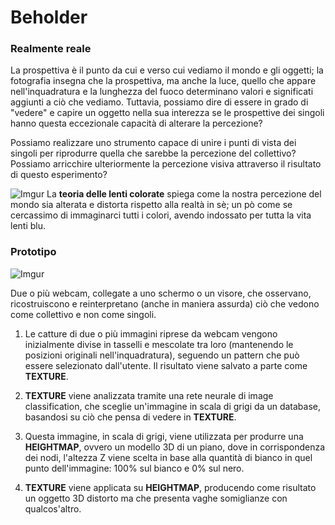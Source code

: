 # Beholder #

### Realmente reale ###

La prospettiva è il punto da cui e verso cui vediamo il mondo e gli oggetti; la fotografia insegna che la prospettiva, ma anche la luce, quello che appare nell'inquadratura e la lunghezza del fuoco determinano valori e significati aggiunti a ciò che vediamo. Tuttavia, possiamo dire di essere in grado di "vedere" e capire un oggetto nella sua interezza se le prospettive dei singoli hanno questa eccezionale capacità di alterare la percezione?

Possiamo realizzare uno strumento capace di unire i punti di vista dei singoli per riprodurre quella che sarebbe la percezione del collettivo? Possiamo arricchire ulteriormente la percezione visiva attraverso il risultato di questo esperimento?

![Imgur](https://i.imgur.com/FVv1M4Z.jpg?1) La **teoria delle lenti colorate** spiega come la nostra percezione del mondo sia alterata e distorta rispetto alla realtà in sè; un pò come se cercassimo di immaginarci tutti i colori, avendo indossato per tutta la vita lenti blu.

### Prototipo ###

![Imgur](https://i.imgur.com/ajectdI.jpg?1)

Due o più webcam, collegate a uno schermo o un visore, che osservano, ricostruiscono e reinterpretano (anche in maniera assurda) ciò che vedono come collettivo e non come singoli.

1. Le catture di due o più immagini riprese da webcam vengono inizialmente divise in tasselli e mescolate tra loro (mantenendo le posizioni originali nell'inquadratura), seguendo un pattern che può essere selezionato dall'utente. Il risultato viene salvato a parte come **TEXTURE**.

2. **TEXTURE** viene analizzata tramite una rete neurale di image classification, che sceglie un'immagine in scala di grigi da un database, basandosi su ciò che pensa di vedere in **TEXTURE**. 

3. Questa immagine, in scala di grigi, viene utilizzata per produrre una **HEIGHTMAP**, ovvero un modello 3D di un piano, dove in corrispondenza dei nodi, l'altezza Z viene scelta in base alla quantità di bianco in quel punto dell'immagine: 100% sul bianco e 0% sul nero.

4. **TEXTURE** viene applicata su **HEIGHTMAP**, producendo come risultato un oggetto 3D distorto ma che presenta vaghe somiglianze con qualcos'altro. 
